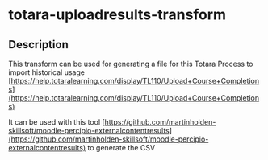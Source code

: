 # totara-uploadresults-transform

## Description
This transform can be used for generating a file for this Totara Process to import historical usage [https://help.totaralearning.com/display/TL110/Upload+Course+Completions](https://help.totaralearning.com/display/TL110/Upload+Course+Completions)

It can be used with this tool [https://github.com/martinholden-skillsoft/moodle-percipio-externalcontentresults](https://github.com/martinholden-skillsoft/moodle-percipio-externalcontentresults) to generate the CSV